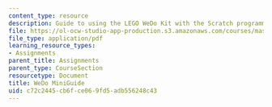 ```yaml
---
content_type: resource
description: Guide to using the LEGO WeDo Kit with the Scratch programming language.
file: https://ol-ocw-studio-app-production.s3.amazonaws.com/courses/mas-714j-technologies-for-creative-learning-fall-2009/c72c2445cb6fce069fd5adb556248c43_MITMAS_714JF09_assn2_minig.pdf
file_type: application/pdf
learning_resource_types:
- Assignments
parent_title: Assignments
parent_type: CourseSection
resourcetype: Document
title: WeDo MiniGuide
uid: c72c2445-cb6f-ce06-9fd5-adb556248c43
---
```

